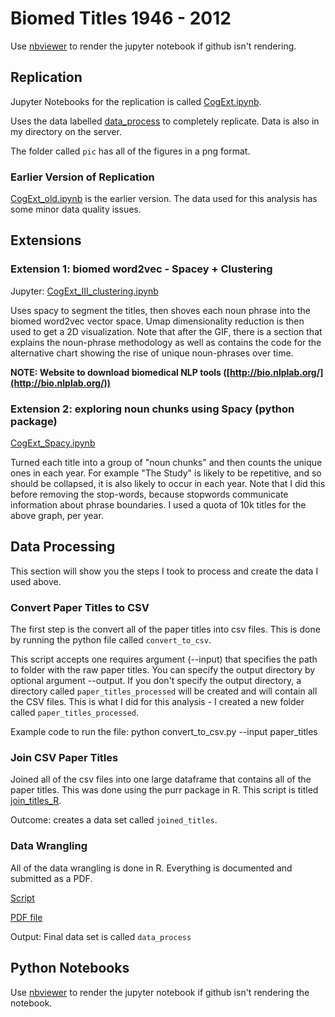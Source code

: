 # Biomed Titles 1946 - 2012 

Use [nbviewer](https://nbviewer.jupyter.org/) to render the jupyter notebook if github isn't rendering.

## Replication 

Jupyter Notebooks for the replication is called [CogExt.ipynb](https://github.com/danealohabib/research-MP/blob/master/CogExt.ipynb). 

Uses the data labelled [data_process](https://www.dropbox.com/s/csibdzi9dl6nmls/data_process.zip?dl=0) to completely replicate. Data is also in my directory on the server. 

The folder called `pic` has all of the figures in a png format.

### Earlier Version of Replication

[CogExt_old.ipynb](https://github.com/danealohabib/research-MP/blob/master/CogExt_old.ipynb) is the earlier version. The data used for this analysis has some minor data quality issues. 

## Extensions

### Extension 1: biomed word2vec - Spacey + Clustering

Jupyter: [CogExt_III_clustering.ipynb](https://github.com/danealohabib/research-MP/blob/master/CogExt_III_clustering.ipynb) 

Uses spacy to segment the titles, then shoves each noun phrase into the biomed word2vec vector space. Umap dimensionality reduction is then used to get a 2D visualization. Note that after the GIF, there is a section that explains the noun-phrase methodology as well as  contains the code for the alternative chart showing the rise of unique noun-phrases over time. 

**NOTE: Website to download biomedical NLP tools ([http://bio.nlplab.org/](http://bio.nlplab.org/))**

### Extension 2:  exploring noun chunks using Spacy (python package)

[CogExt_Spacy.ipynb](https://github.com/danealohabib/research-MP/blob/master/CogExt_Spacy.ipynb) 

Turned each title into a group of "noun chunks" and then counts the unique ones in each year. For example "The Study" is likely to be repetitive, and so should be collapsed, it is also likely to occur in each year. Note that I did this before removing the stop-words, because stopwords communicate information about phrase boundaries. I used a quota of 10k titles for the above graph, per year.

## Data Processing

This section will show you the steps I took to process and create the data I used above.

### Convert Paper Titles to CSV
The first step is the convert all of the paper titles into csv files. This is done by running the python file called `convert_to_csv`.

This script accepts one requires argument (--input) that specifies the path to folder with the raw paper titles. You can specify the output directory by optional argument --output. If you don't specify the output directory, a directory called `paper_titles_processed` will be created and will contain all the CSV files. This is what I did for this analysis - I created a new folder called `paper_titles_processed`.

Example code to run the file: python convert_to_csv.py --input paper_titles 

### Join CSV Paper Titles

Joined all of the csv files into one large dataframe that contains all of the paper titles. This was done using the purr package in R. This script is titled [join_titles_R](https://github.com/danealohabib/research-MP/blob/master/join_titles_R.R). 

Outcome: creates a data set called `joined_titles`.

### Data Wrangling

All of the data wrangling is done in R. Everything is documented and submitted as a PDF.

[Script](https://github.com/danealohabib/research-MP/blob/master/data_processing_v1.Rmd)

[PDF file](https://github.com/danealohabib/research-MP/blob/master/data_processing_v1.pdf)

Output: Final data set is called `data_process`

## Python Notebooks

Use [nbviewer](https://nbviewer.jupyter.org/) to render the jupyter notebook if github isn't rendering the notebook.




